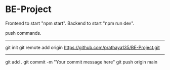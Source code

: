 # BE-Project


Frontend to start "npm start".
Backend to start "npm run dev".

push commands.
**********************************************************************
git init
git remote add origin https://github.com/prathaya135/BE-Project.git
**********************************************************************
git add .
git commit -m "Your commit message here"
git push origin main


